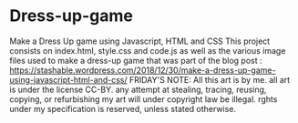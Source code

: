 # Dress-up-game
Make a Dress Up game using Javascript, HTML and CSS
This project consists on index.html, style.css and code.js as well as the various image files used to make a dress-up game that was part of the blog post : https://stashable.wordpress.com/2018/12/30/make-a-dress-up-game-using-javascript-html-and-css/
FRIDAY'S NOTE: All this art is by me. 
all art is under the license CC-BY. any attempt at stealing, tracing, reusing, copying, or refurbishing my art will under copyright law  be illegal. rghts under my specification is reserved, unless stated otherwise.

